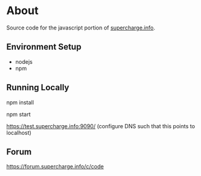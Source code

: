 # About

Source code for the javascript portion of [supercharge.info](https://supercharge.info).

## Environment Setup

* nodejs
* npm


## Running Locally

npm install

npm start

https://test.supercharge.info:9090/  (configure DNS such that this points to localhost)


## Forum

https://forum.supercharge.info/c/code